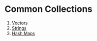 # Common Collections

1. [Vectors](./vectors/)
2. [Strings](./strings/)
3. [Hash Maps](./hash-maps/)
